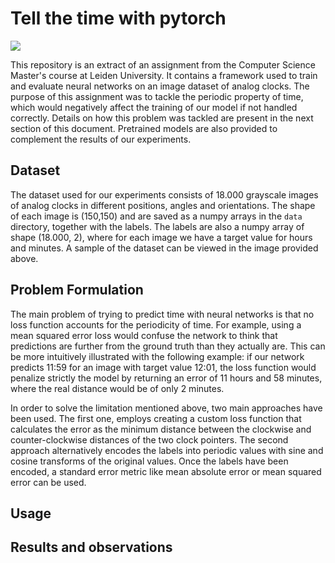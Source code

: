 # Tell the time with pytorch

<img src="https://github.com/OhGreat/tell_the_time_NN/blob/main/readme_aux/example_img.png"></img>

This repository is an extract of an assignment from the Computer Science Master's course at Leiden University. It contains a framework used to train and evaluate neural networks on an image dataset of analog clocks. The purpose of this assignment was to tackle the periodic property of time, which would negatively affect the training of our model if not handled correctly. Details on how this problem was tackled are present in the next section of this document. Pretrained models are also provided to complement the results of our experiments.

## Dataset 

The dataset used for our experiments consists of 18.000 grayscale images of analog clocks in different positions, angles and orientations. The shape of each image is (150,150) and are saved as a numpy arrays in the `data` directory, together with the labels. The labels are also a numpy array of shape (18.000, 2), where for each image we have a target value for hours and minutes. A sample of the dataset can be viewed in the image provided above.

## Problem Formulation

The main problem of trying to predict time with neural networks is that no loss function accounts for the periodicity of time. For example, using a mean squared error loss would confuse the network to think that predictions are further from the ground truth than they actually are. This can be more intuitively illustrated with the following example: if our network predicts 11:59 for an image with target value 12:01, the loss function would penalize strictly the model by returning an error of 11 hours and 58 minutes, where the real distance would be of only 2 minutes.

In order to solve the limitation mentioned above, two main approaches have been used. The first one, employs creating a custom loss function that calculates the error as the minimum distance between the clockwise and counter-clockwise distances of the two clock pointers. The second approach alternatively encodes the labels into periodic values with sine and cosine transforms of the original values. Once the labels have been encoded, a standard error metric like mean absolute error or mean squared error can be used.

## Usage

## Results and observations
